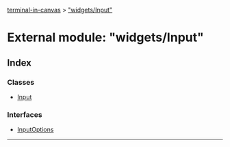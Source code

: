 [terminal-in-canvas](../README.md) > ["widgets/Input"](../modules/_widgets_input_.md)

# External module: "widgets/Input"

## Index

### Classes

* [Input](../classes/_widgets_input_.input.md)

### Interfaces

* [InputOptions](../interfaces/_widgets_input_.inputoptions.md)

---

